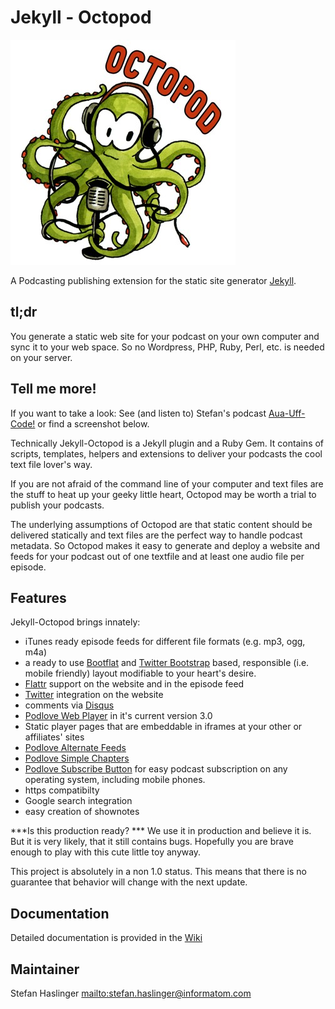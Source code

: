 # Jekyll - Octopod

![logo](assets/img/logo.jpg)

A Podcasting publishing extension for the static site generator [Jekyll](https://jekyllrb.com/).

## tl;dr

You generate a static web site for your podcast on your own computer and sync it to your web space. So no Wordpress, PHP, Ruby, Perl, etc. is needed on your server.

## Tell me more!

If you want to take a look: See (and listen to) Stefan's podcast [Aua-Uff-Code!](https://aua-uff-co.de) or find a screenshot below.

Technically Jekyll-Octopod is a Jekyll plugin and a Ruby Gem. It contains of
scripts, templates, helpers and extensions to deliver your podcasts the cool text file lover's way.

If you are not afraid of the command line of your computer and text files are the stuff to heat up your geeky little heart, Octopod may be worth a trial to publish your podcasts.

The underlying assumptions of Octopod are that static content should be delivered statically and text files are the perfect way to handle podcast metadata. So Octopod makes it easy to generate and deploy a website and feeds for your podcast out of one textfile and at least one audio file per episode.


## Features

Jekyll-Octopod brings innately:
* iTunes ready episode feeds for different file formats (e.g. mp3, ogg, m4a)
* a ready to use [Bootflat](http://bootflat.github.io/) and  [Twitter Bootstrap](http://twitter.github.com/bootstrap/) based, responsible (i.e. mobile friendly) layout modifiable to your heart's desire.
* [Flattr](https://flattr.com/) support on the website and in the episode feed
* [Twitter](https://twitter.com) integration on the website
* comments via [Disqus](http://disqus.com/)
* [Podlove Web Player](http://podlove.org/podlove-web-player/) in it's current version 3.0
* Static player pages that are embeddable in iframes at your other or affiliates' sites
* [Podlove Alternate Feeds](http://podlove.org/alternate-feeds/)
* [Podlove Simple Chapters](http://podlove.org/simple-chapters/)
* [Podlove Subscribe Button](http://podlove.org/podlove-subscribe-button/) for easy podcast subscription on any operating system, including mobile phones.
* https compatibilty
* Google search integration
* easy creation of shownotes

***Is this production ready? *** We use it in production and believe it is.
But it is very likely, that it still contains bugs. Hopefully you are brave enough to play with this cute little toy anyway.

This project is absolutely in a non 1.0 status. This means that there is no guarantee that behavior will change with the next update.

## Documentation

Detailed documentation is provided in the [Wiki](https://github.com/informatom/jekyll-octopod/wiki)

## Maintainer

Stefan Haslinger <mailto:stefan.haslinger@informatom.com>
